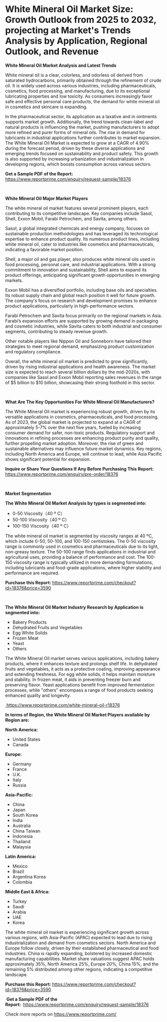 <p><h1>White Mineral Oil Market Size: Growth Outlook from 2025 to 2032, projecting at Market's Trends Analysis by Application, Regional Outlook, and Revenue</h1></p><p><strong>White Mineral Oil Market Analysis and Latest Trends</strong></p>
<p><p>White mineral oil is a clear, colorless, and odorless oil derived from saturated hydrocarbons, primarily obtained through the refinement of crude oil. It is widely used across various industries, including pharmaceuticals, cosmetics, food processing, and manufacturing, due to its exceptional lubricating properties and low toxicity. As consumers increasingly favor safe and effective personal care products, the demand for white mineral oil in cosmetics and skincare is expanding. </p><p>In the pharmaceutical sector, its application as a laxative and in ointments supports market growth. Additionally, the trend towards clean-label and natural products is influencing the market, pushing manufacturers to adopt more refined and purer forms of mineral oils. The rise in demand for lubricants in industrial applications further contributes to market expansion. The White Mineral Oil Market is expected to grow at a CAGR of 4.90% during the forecast period, driven by these diverse applications and emerging trends focused on sustainability and product safety. This growth is also supported by increasing urbanization and industrialization in developing regions, which boosts consumption across various sectors.</p></p>
<p><strong>Get a Sample PDF of the Report:&nbsp;</strong> <a href="https://www.reportprime.com/enquiry/request-sample/18376?utm_campaign=3296&utm_medium=2&utm_source=Github&utm_content=ia&utm_term=19032025&utm_id=white-mineral-oil">https://www.reportprime.com/enquiry/request-sample/18376</a></p>
<p>&nbsp;</p>
<p><strong>White Mineral Oil Major Market Players</strong></p>
<p><p>The white mineral oil market features several prominent players, each contributing to its competitive landscape. Key companies include Sasol, Shell, Exxon Mobil, Farabi Petrochem, and Savita, among others. </p><p>Sasol, a global integrated chemicals and energy company, focuses on sustainable production methodologies and has leveraged its technological expertise to enhance product quality. Its numerous product lines, including white mineral oil, cater to industries like cosmetics and pharmaceuticals, indicating a favorable market position. </p><p>Shell, a major oil and gas player, also produces white mineral oils used in food processing, personal care, and industrial applications. With a strong commitment to innovation and sustainability, Shell aims to expand its product offerings, anticipating significant growth opportunities in emerging markets.</p><p>Exxon Mobil has a diversified portfolio, including base oils and specialties. Its robust supply chain and global reach position it well for future growth. The company's focus on research and development promises to enhance product applications, particularly in high-performance sectors.</p><p>Farabi Petrochem and Savita focus primarily on the regional markets in Asia. Farabi’s expansion efforts are supported by growing demand in packaging and cosmetic industries, while Savita caters to both industrial and consumer segments, contributing to steady revenue growth.</p><p>Other notable players like Nippon Oil and Sonneborn have tailored their strategies to meet regional demand, emphasizing product customization and regulatory compliance. </p><p>Overall, the white mineral oil market is predicted to grow significantly, driven by rising industrial applications and health awareness. The market size is expected to reach several billion dollars by the mid-2020s, with companies like Sasol and Exxon Mobil reporting sales revenues in the range of $5 billion to $10 billion, showcasing their strong foothold in this sector.</p></p>
<p>&nbsp;</p>
<p><strong>What Are The Key Opportunities For White Mineral Oil Manufacturers?</strong></p>
<p><p>The White Mineral Oil market is experiencing robust growth, driven by its versatile applications in cosmetics, pharmaceuticals, and food processing. As of 2023, the global market is projected to expand at a CAGR of approximately 5-7% over the next five years, fueled by increasing consumer demand for safer, non-toxic products. Regulatory support and innovations in refining processes are enhancing product purity and quality, further propelling market adoption. Moreover, the rise of green and sustainable alternatives may influence future market dynamics. Key regions, including North America and Europe, will continue to lead, while Asia Pacific shows significant potential for expansion.</p></p>
<p><strong>Inquire or Share Your Questions If Any Before Purchasing This Report:</strong> <a href="https://www.reportprime.com/enquiry/pre-order/18376?utm_campaign=3296&utm_medium=2&utm_source=Github&utm_content=ia&utm_term=19032025&utm_id=white-mineral-oil">https://www.reportprime.com/enquiry/pre-order/18376</a></p>
<p>&nbsp;</p>
<p><strong>Market Segmentation</strong></p>
<p><strong>The White Mineral Oil Market Analysis by types is segmented into:</strong></p>
<p><ul><li>0-50 Viscosity（40 º C）</li><li>50-100 Viscosity（40 º C）</li><li>100-150 Viscosity（40 º C）</li></ul></p>
<p><p>The white mineral oil market is segmented by viscosity ranges at 40 ºC, which include 0-50, 50-100, and 100-150 centistokes. The 0-50 viscosity range is commonly used in cosmetics and pharmaceuticals due to its light, non-greasy texture. The 50-100 range finds applications in industrial and agricultural uses, providing a balance of performance and cost. The 100-150 viscosity range is typically utilized in more demanding formulations, including lubricants and food-grade applications, where higher stability and performance are required.</p></p>
<p><strong>Purchase this Report:&nbsp;</strong><a href="https://www.reportprime.com/checkout?id=18376&price=3590&utm_campaign=3296&utm_medium=2&utm_source=Github&utm_content=ia&utm_term=19032025&utm_id=white-mineral-oil">https://www.reportprime.com/checkout?id=18376&price=3590</a></p>
<p>&nbsp;</p>
<p><strong>The White Mineral Oil Market Industry Research by Application is segmented into:</strong></p>
<p><ul><li>Bakery Products</li><li>Dehydrated Fruits and Vegetables</li><li>Egg White Solids</li><li>Frozen Meat</li><li>Yeast</li><li>Others</li></ul></p>
<p><p>The White Mineral Oil market serves various applications, including bakery products, where it enhances texture and prolongs shelf life. In dehydrated fruits and vegetables, it acts as a protective coating, improving appearance and extending freshness. For egg white solids, it helps maintain moisture and stability. In frozen meat, it aids in preventing freezer burn and preserving flavor. Yeast applications benefit from improved fermentation processes, while "others" encompass a range of food products seeking enhanced quality and longevity.</p></p>
<p><a href="https://www.reportprime.com/white-mineral-oil-r18376?utm_campaign=3296&utm_medium=2&utm_source=Github&utm_content=ia&utm_term=19032025&utm_id=white-mineral-oil">&nbsp;https://www.reportprime.com/white-mineral-oil-r18376</a></p>
<p><strong>In terms of Region, the White Mineral Oil Market Players available by Region are:</strong></p>
<p>
    <p> <strong> North America: </strong>
        <ul>
            <li>United States</li>
            <li>Canada</li>
        </ul>
        </p> 
    <p> <strong> Europe: </strong>
        <ul>
            <li>Germany</li>
            <li>France</li>
            <li>U.K.</li>
            <li>Italy</li>
            <li>Russia</li>
        </ul>
        </p> 
    <p> <strong> Asia-Pacific: </strong>
        <ul>
            <li>China</li>
            <li>Japan</li>
            <li>South Korea</li>
            <li>India</li>
            <li>Australia</li>
            <li>China Taiwan</li>
            <li>Indonesia</li>
            <li>Thailand</li>
            <li>Malaysia</li>
        </ul>
        </p> 
    <p> <strong> Latin America: </strong>
        <ul>
            <li>Mexico</li>
            <li>Brazil</li>
            <li>Argentina Korea</li>
            <li>Colombia</li>
        </ul>
        </p> 
    <p> <strong> Middle East & Africa: </strong>
        <ul>
            <li>Turkey</li>
            <li>Saudi</li>
            <li>Arabia</li>
            <li>UAE</li>
            <li>Korea</li>
        </ul>
    </p>
    </p>
<p><p>The white mineral oil market is experiencing significant growth across various regions, with Asia-Pacific (APAC) expected to lead due to rising industrialization and demand from cosmetics sectors. North America and Europe follow closely, driven by their established pharmaceutical and food industries. China is rapidly expanding, bolstered by increased domestic manufacturing capabilities. Market share valuations suggest APAC holds approximately 35%, North America 25%, Europe 20%, China 15%, and the remaining 5% distributed among other regions, indicating a competitive landscape.</p></p>
<p><strong>Purchase this Report: </strong><a href="https://www.reportprime.com/checkout?id=18376&price=3590&utm_campaign=3296&utm_medium=2&utm_source=Github&utm_content=ia&utm_term=19032025&utm_id=white-mineral-oil">https://www.reportprime.com/checkout?id=18376&price=3590</a></p>
<p>&nbsp;<strong>Get a Sample PDF of the Report:&nbsp;&nbsp;</strong><a href="https://www.reportprime.com/enquiry/request-sample/18376?utm_campaign=3296&utm_medium=2&utm_source=Github&utm_content=ia&utm_term=19032025&utm_id=white-mineral-oil">https://www.reportprime.com/enquiry/request-sample/18376</a></p>
<p><strong></strong></p>
<p>Check more reports on <a href="https://www.reportprime.com/?utm_campaign=3296&utm_medium=2&utm_source=Github&utm_content=ia&utm_term=19032025&utm_id=white-mineral-oil">https://www.reportprime.com/</a></p>